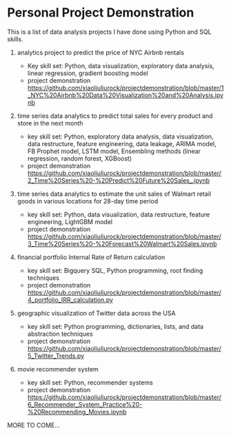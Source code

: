 # Personal Project Demonstration
This is a list of data analysis projects I have done using Python and SQL skills. 

1. analytics project to predict the price of NYC Airbnb rentals
    * Key skill set: Python, data visualization, exploratory data analysis, linear regression, gradient boosting model
    * project demonstration https://github.com/xiaoliuliurock/projectdemonstration/blob/master/1_NYC%20Airbnb%20Data%20Visualization%20and%20Analysis.ipynb

2. time series data analytics to predict total sales for every product and store in the next month
    * key skill set: Python, exploratory data analysis, data visualization, data restructure, feature engineering, data leakage, ARIMA model, FB Prophet model, LSTM model, Ensembling methods (linear regression, random forest, XGBoost)
    * project demonstration https://github.com/xiaoliuliurock/projectdemonstration/blob/master/2_Time%20Series%20-%20Predict%20Future%20Sales_.ipynb
    
3. time series data analytics to estimate the unit sales of Walmart retail goods in various locations for 28-day time period   
    * key skill set: Python, data visualization, data restructure, feature engineering, LightGBM model
    * project demonstration https://github.com/xiaoliuliurock/projectdemonstration/blob/master/3_Time%20Series%20-%20Forecast%20Walmart%20Sales.ipynb

4. financial portfolio Internal Rate of Return calculation
    * key skill set: Bigquery SQL, Python programming, root finding techniques
    * project demonstration https://github.com/xiaoliuliurock/projectdemonstration/blob/master/4_portfolio_IRR_calculation.py
    
5. geographic visualization of Twitter data across the USA    
    * key skill set: Python programming, dictionaries, lists, and data abstraction techniques
    * project demonstration https://github.com/xiaoliuliurock/projectdemonstration/blob/master/5_Twitter_Trends.py

6. movie recommender system
   * key skill set: Python, recommender systems
   * project demonstration https://github.com/xiaoliuliurock/projectdemonstration/blob/master/6_Recommender_System_Practice%20-%20Recommending_Movies.ipynb

MORE TO COME...
